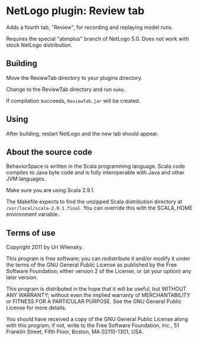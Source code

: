 # NetLogo plugin: Review tab

Adds a fourth tab, "Review", for recording and replaying model runs.

Requires the special "abmplus" branch of NetLogo 5.0.  Does not work with stock NetLogo distribution.

## Building

Move the ReviewTab directory to your plugins directory.

Change to the ReviewTab directory and run `make`.

If compilation succeeds, `ReviewTab.jar` will be created.

## Using

After building, restart NetLogo and the new tab should appear.

## About the source code

BehaviorSpace is written in the Scala programming language. Scala code compiles to Java byte code and is fully interoperable with Java and other JVM languages.

Make sure you are using Scala 2.9.1.

The Makefile expects to find the unzipped Scala distribution directory at `/usr/local/scala-2.9.1.final`.  You can override this with the SCALA_HOME environment variable.

## Terms of use

Copyright 2011 by Uri Wilensky.

This program is free software; you can redistribute it and/or modify it under the terms of the GNU General Public License
as published by the Free Software Foundation; either version 2 of the License, or (at your option) any later version.

This program is distributed in the hope that it will be useful, but WITHOUT ANY WARRANTY; without even the implied warranty of
MERCHANTABILITY or FITNESS FOR A PARTICULAR PURPOSE.  See the GNU General Public License for more details.

You should have received a copy of the GNU General Public License along with this program; if not, write to the Free Software
Foundation, Inc., 51 Franklin Street, Fifth Floor, Boston, MA 02110-1301, USA.
